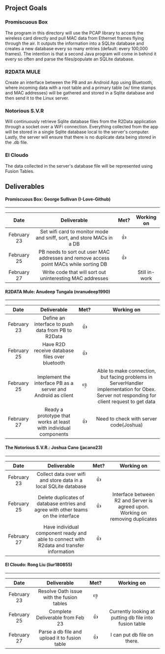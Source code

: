 ## Project Goals
### Promiscuous Box
The program in this directory will use the PCAP library to access the wireless card directly and pull MAC data from Ethernet frames flying through the air. It outputs the information into a SQLite database and creates a new database every so many entries (default: every 100,000 frames). The intention is that a second Java program will come in behind it every so often and parse the files/populate an SQLite database.

### R2DATA MULE
Create an interface between the PB and an Android App using Bluetooth, where incoming data with a root table and a primary table (w/ time stamps and MAC addresses) will be gathered and stored in a Sqlite database and then send it to the Linux server.

### Notorious S.V.R
Will continuously retrieve Sqlite database files from the R2Data application through a socket over a WiFi connection. Everything collected from the app will be stored in a single Sqlite database local to the server's computer. Lastly, the server will ensure that there is no duplicate data being stored in the .db file.

### El Cloudo
The data collected in the server's database file will be represented using Fusion Tables.

## Deliverables
#### Promiscuous Box: George Sullivan (I-Love-Github)
***
| Date          | Deliverable   | Met?| Working on|
|:-------------:|:-------------:|:---:|:---:|
| February 23   | Set wifi card to monitor mode and sniff, sort, and store MACs in a DB  |:+1:|  |
| February 25   | PB needs to sort out user MAC addresses and remove access point MACs while sorting DB |:+1:| |
| February 27   | Write code that will sort out uninteresting MAC addresses |     | Still in-work |

#### R2DATA Mule: Anudeep Tungala (nranudeep1990)
***
| Date          | Deliverable   | Met?| Working on|
|:-------------:|:-------------:|:---:|:---:|
| February 23   | Define an interface to push data from PB to R2Data|:+1:| |
| February 25   | Have R2D receive database files over bluetooth|:+1:| |
| February 25   | Implement the interface PB as a server and Android as client |:-1:| Able to make connection, but facing problems in ServerHandler implementation for Obex. Server not responding for client request to get data|
| February 27   | Ready a prototype that works at least with individual components |:+1:| Need to check with server code(Joshua)|

#### The Notorious S.V.R.: Joshua Cano (jacano23)
***
| Date          | Deliverable   | Met?| Working on|
|:--------------:|:-------------:|:---:|:---:|
| February 23  | Collect data over wifi and store data in a local SQLite database  |:+1:| |
| February 25  | Delete duplicates of database entries and agree with other teams on the interface |:+1: | Interface between R2 and Server is agreed upon. Working on removing duplicates |
| February 27  | Have individual component ready and able to connect with R2data and transfer information| :+1:   | |

#### El Cloudo: Rong Liu (liur180855)
***
| Date          | Deliverable   | Met?| Working on|
|:-------------:|:-------------:|:---:|:---:|
| February 23   | Resolve Oath issue with the fusion tables  |:-1:| |
| February 25   | Complete Deliverable from Feb 23  |:+1:| Currently looking at putting db file into fusion table|
| February 27   | Parse a db file and upload it to fusion table|:+1:|I can put db file on there.|